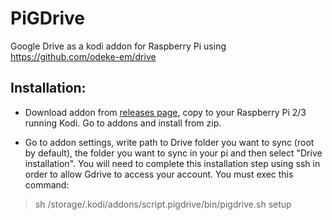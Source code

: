 # PiGDrive
Google Drive as a kodi addon for Raspberry Pi using https://github.com/odeke-em/drive

## Installation:
- Download addon from [releases page](https://github.com/bite-your-idols/script.pigdrive/releases), copy to your Raspberry Pi 2/3 running Kodi. Go to addons and install from zip.

- Go to addon settings, write path to Drive folder you want to sync (root by default), the folder you want to sync in your pi and then select "Drive installation". You will need to complete this installation step using ssh in order to allow Gdrive to access your account. You must exec this command: 

> sh /storage/.kodi/addons/script.pigdrive/bin/pigdrive.sh setup


